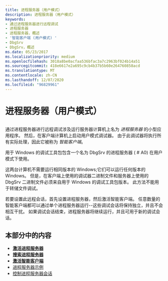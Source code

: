 ```yaml
---
title: 进程服务器（用户模式）
description: 进程服务器（用户模式）
keywords:
- 通过进程服务器进行远程调试
- 进程服务器
- 进程服务器，概述
- '智能客户端 (用户模式) '
- DbgSrv
- DbgSrv，概述
ms.date: 05/23/2017
ms.localizationpriority: medium
ms.openlocfilehash: 3018a8be0acfaa536bfac3a7c2963bf024b14a51
ms.sourcegitcommit: 418e6617e2a695c9cb4b37b5b60e264760858acd
ms.translationtype: MT
ms.contentlocale: zh-CN
ms.lasthandoff: 12/07/2020
ms.locfileid: "96829961"
---
```

# <a name="process-servers-user-mode"></a>进程服务器（用户模式）


## <span id="ddk_process_servers_user_mode__dbg"></span><span id="DDK_PROCESS_SERVERS_USER_MODE__DBG"></span>


通过进程服务器进行远程调试涉及运行服务器计算机上名为 *进程服务器* 的小型应用程序。 然后，在客户端计算机上启动用户模式调试器。 由于此调试器将执行所有实际处理，因此它被称为 *智能客户端*。

用于 Windows 的调试工具包包含一个名为 DbgSrv 的进程服务器 ( # A0) 在用户模式下使用。

这两台计算机不需要运行相同版本的 Windows;它们可以运行任何版本的 Windows。 但是，在客户端上使用的调试器二进制文件和服务器上使用的 DbgSrv 二进制文件必须来自用于 Windows 的调试工具包版本。 此方法不能用于转储文件调试。

若要设置此远程会话，首先设置进程服务器，然后激活智能客户端。 任意数量的智能客户端都可以通过单个进程服务器运行--这些调试会话将保持独立，并且不会相互干扰。 如果调试会话结束，进程服务器将继续运行，并且可用于新的调试会话。

## <a name="span-idin_this_sectionspanin-this-section"></a><span id="in_this_section"></span>本部分中的内容


-   [**激活进程服务器**](activating-a-process-server.md)
-   [**搜索进程服务器**](searching-for-process-servers.md)
-   [**激活智能客户端**](activating-a-smart-client.md)
-   [进程服务器示例](process-server-examples.md)
-   [控制进程服务器会话](controlling-a-process-server-session.md)

 

 





